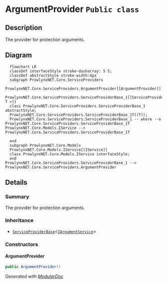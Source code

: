 # ArgumentProvider `Public class`

## Description
The provider for protection arguments.

## Diagram
```mermaid
  flowchart LR
  classDef interfaceStyle stroke-dasharray: 5 5;
  classDef abstractStyle stroke-width:4px
  subgraph ProwlynxNET.Core.ServiceProviders
  ProwlynxNET.Core.ServiceProviders.ArgumentProvider[[ArgumentProvider]]
  ProwlynxNET.Core.ServiceProviders.ServiceProviderBase_1[[ServiceProviderBase< T >]]
  class ProwlynxNET.Core.ServiceProviders.ServiceProviderBase_1 abstractStyle;
  ProwlynxNET.Core.ServiceProviders.ServiceProviderBase_1T((T));
  ProwlynxNET.Core.ServiceProviders.ServiceProviderBase_1 -- where --o ProwlynxNET.Core.ServiceProviders.ServiceProviderBase_1T
ProwlynxNET.Core.Models.IService --> ProwlynxNET.Core.ServiceProviders.ServiceProviderBase_1T

  end
  subgraph ProwlynxNET.Core.Models
  ProwlynxNET.Core.Models.IService[[IService]]
  class ProwlynxNET.Core.Models.IService interfaceStyle;
  end
ProwlynxNET.Core.ServiceProviders.ServiceProviderBase_1 --> ProwlynxNET.Core.ServiceProviders.ArgumentProvider
```

## Details
### Summary
The provider for protection arguments.

### Inheritance
 - [`ServiceProviderBase`](./ServiceProviderBaseT.md)&lt;[`IArgumentService`](../models/services/IArgumentService.md)&gt;

### Constructors
#### ArgumentProvider
```csharp
public ArgumentProvider()
```

*Generated with* [*ModularDoc*](https://github.com/hailstorm75/ModularDoc)
